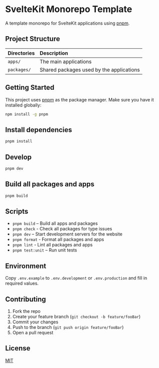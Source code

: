 # SvelteKit Monorepo Template

A template monorepo for SvelteKit applications using [pnpm](https://pnpm.io/).

## Project Structure

| Directories | Description                              |
| :---------- | :--------------------------------------- |
| `apps/`     | The main applications                    |
| `packages/` | Shared packages used by the applications |

## Getting Started

This project uses [pnpm](https://pnpm.io/) as the package manager. Make sure you have it installed globally:

```bash
npm install -g pnpm
```

## Install dependencies

```bash
pnpm install
```

## Develop

```bash
pnpm dev
```

## Build all packages and apps

```bash
pnpm build
```

## Scripts

- `pnpm build` – Build all apps and packages
- `pnpm check` - Check all packages for type issues
- `pnpm dev` – Start development servers for the website
- `pnpm format` - Format all packages and apps
- `pnpm lint` - Lint all packages and apps
- `pnpm test:unit` – Run unit tests

## Environment

Copy `.env.example` to `.env.development` or `.env.production` and fill in required values.

## Contributing

1. Fork the repo
2. Create your feature branch (`git checkout -b feature/fooBar`)
3. Commit your changes
4. Push to the branch (`git push origin feature/fooBar`)
5. Open a pull request

## License

[MIT](LICENSE.md)
